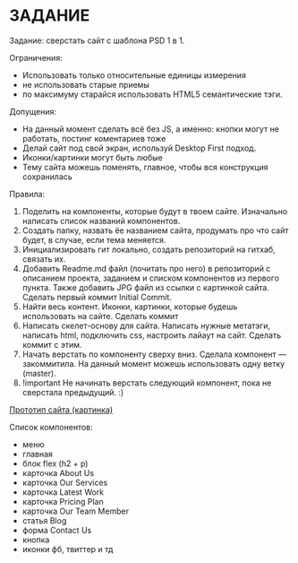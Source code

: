 <h1>ЗАДАНИЕ</h1>

Задание: сверстать сайт с шаблона PSD 1 в 1.

Ограничения:
- Использовать только относительные единицы измерения
- не использовать старые приемы
- по максимуму старайся использовать HTML5 семантические тэги.

Допущения:
- На данный момент сделать всё без JS, а именно: кнопки могут не работать, постинг коментариев тоже
- Делай сайт под свой экран, используй Desktop First подход.
- Иконки/картинки могут быть любые
- Тему сайта можешь поменять, главное, чтобы вся конструкция сохранилась

Правила:
1. Поделить на компоненты, которые будут в твоем сайте. Изначально написать список названий компонентов.
2. Создать папку, назвать  ёе названием сайта, продумать про что сайт будет, в случае, если тема меняется.
3. Инициализировать гит локально, создать репозиторий на гитхаб, связать их.
4. Добавить Readme.md файл (почитать про него) в репозиторий с описанием проекта, заданием и списком компонентов из первого пункта. Также добавить JPG файл из ссылки с картинкой сайта. Сделать первый коммит Initial Commit.
5. Найти весь контент. Иконки, картинки, которые будешь использовать на сайте. Сделать коммит
6. Написать скелет-основу для сайта. Написать нужные метатэги, написать html, подключить css, настроить лайаут на сайт. Сделать коммит с этим.
7. Начать верстать по компоненту сверху вниз. Сделала компонент — закоммитила. На данный момент можешь использовать одну ветку (master).
8. !important Не начинать верстать следующий компонент, пока не сверстала предыдущий. :)


[Прототип сайта (картинка)](prototype/web-dev-project.jpg)

Список компонентов:
- меню
- главная
- блок flex (h2 + p)
- карточка About Us
- карточка Our Services
- карточка Latest Work
- карточка Pricing Plan
- карточка Our Team Member
- статья Blog
- форма Contact Us
- кнопка
- иконки фб, твиттер и тд



